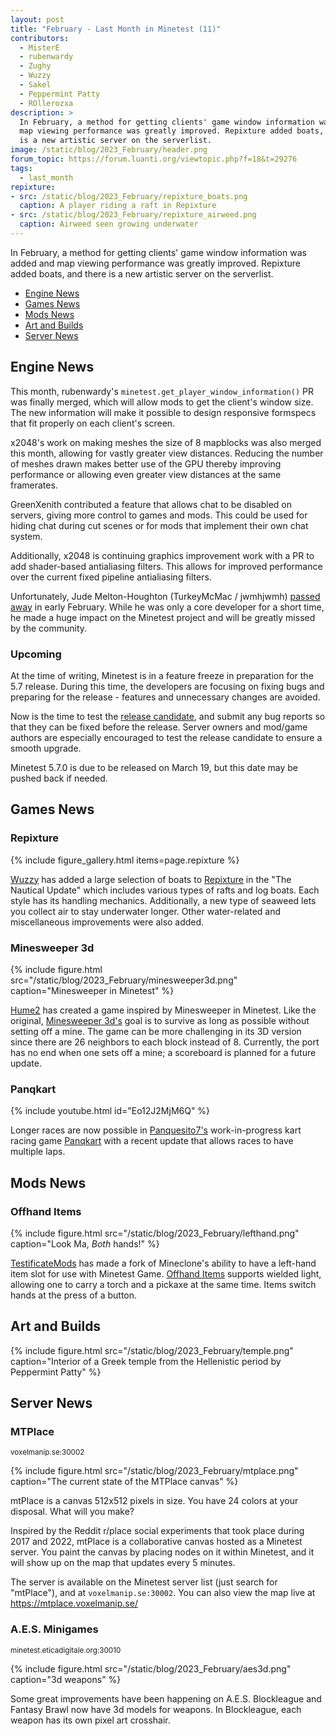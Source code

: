 ```yaml
---
layout: post
title: "February - Last Month in Minetest (11)"
contributors:
  - MisterE
  - rubenwardy
  - Zughy
  - Wuzzy
  - Sakel
  - Peppermint Patty
  - ROllerozxa
description: >
  In February, a method for getting clients' game window information was added and
  map viewing performance was greatly improved. Repixture added boats, and there
  is a new artistic server on the serverlist.
image: /static/blog/2023_February/header.png
forum_topic: https://forum.luanti.org/viewtopic.php?f=18&t=29276
tags:
  - last_month
repixture:
- src: /static/blog/2023_February/repixture_boats.png
  caption: A player riding a raft in Repixture
- src: /static/blog/2023_February/repixture_airweed.png
  caption: Airweed seen growing underwater
---
```


In February, a method for getting clients' game window information was added and
map viewing performance was greatly improved. Repixture added boats, and there is a new
artistic server on the serverlist.

<!-- more -->

- [Engine News](#engine-news)
- [Games News](#games-news)
- [Mods News](#mods-news)
- [Art and Builds](#art-and-builds)
- [Server News](#server-news)


## Engine News

This month, rubenwardy's `minetest.get_player_window_information()` PR was
finally merged, which will allow mods to get the client's window size. The new
information will make it possible to design responsive formspecs that fit
properly on each client's screen.

x2048's work on making meshes the size of 8 mapblocks was also merged this
month, allowing for vastly greater view distances. Reducing the number of meshes
drawn makes better use of the GPU thereby improving performance or allowing even
greater view distances at the same framerates.

GreenXenith contributed a feature that allows chat to be disabled on servers,
giving more control to games and mods. This could be used for hiding chat during
cut scenes or for mods that implement their own chat system.

Additionally, x2048 is continuing graphics improvement work with a PR to add
shader-based antialiasing filters. This allows for improved performance over the
current fixed pipeline antialiasing filters.

Unfortunately, Jude Melton-Houghton (TurkeyMcMac / jwmhjwmh)
[passed away](https://forum.luanti.org/viewtopic.php?f=18&t=29161) in early
February. While he was only a core developer for a short time, he made a huge
impact on the Minetest project and will be greatly missed by the community.

### Upcoming

At the time of writing, Minetest is in a feature freeze in preparation for the
5.7 release. During this time, the developers are focusing on fixing bugs and
preparing for the release - features and unnecessary changes are avoided.

Now is the time to test the
[release candidate](https://forum.luanti.org/viewtopic.php?f=18&t=29249),
and submit any bug reports so that they can be fixed before the release.
Server owners and mod/game authors are especially encouraged to test the
release candidate to ensure a smooth upgrade.

Minetest 5.7.0 is due to be released on March 19, but this date may be pushed
back if needed.


## Games News

### Repixture

{% include figure_gallery.html items=page.repixture %}

[Wuzzy](https://content.luanti.org/users/Wuzzy/) has added a
large selection of boats to
[Repixture](https://content.luanti.org/packages/Wuzzy/repixture/) in the
"The Nautical Update" which includes various types of rafts and log boats. Each
style has its handling mechanics. Additionally, a new type of seaweed lets you
collect air to stay underwater longer. Other water-related and miscellaneous
improvements were also added.

### Minesweeper 3d

{% include figure.html src="/static/blog/2023_February/minesweeper3d.png"
    caption="Minesweeper in Minetest" %}

[Hume2](https://content.luanti.org/users/Hume2/) has created a game inspired
by Minesweeper in Minetest. Like the original,
[Minesweeper 3d's](https://content.luanti.org/packages/Hume2/minesweeper_3d/)
goal is to survive as long as possible without setting off a mine. The game can
be more challenging in its 3D version since there are 26 neighbors to each block
instead of 8. Currently, the port has no end when one sets off a mine; a
scoreboard is planned for a future update.

### Panqkart

{% include youtube.html id="Eo12J2MjM6Q" %}

Longer races are now possible in [Panquesito7's](https://content.luanti.org/users/Panquesito7/) work-in-progress kart racing game
[Panqkart](https://content.luanti.org/packages/Panquesito7/panqkart/) with a recent update that allows races to have multiple laps.

## Mods News

### Offhand Items

{% include figure.html src="/static/blog/2023_February/lefthand.png"
    caption="Look Ma, *Both* hands!" %}

[TestificateMods](https://content.luanti.org/users/TestificateMods/) has made
a fork of Mineclone's ability to have a left-hand item slot for use with
Minetest Game. [Offhand Items](https://content.luanti.org/packages/TestificateMods/offhand/)
supports wielded light, allowing one to carry a torch and a pickaxe at the same
time. Items switch hands at the press of a button.

## Art and Builds

{% include figure.html src="/static/blog/2023_February/temple.png"
    caption="Interior of a Greek temple from the Hellenistic period by Peppermint Patty" %}

## Server News

### MTPlace
<sub>voxelmanip.se:30002</sub>

{% include figure.html src="/static/blog/2023_February/mtplace.png"
    caption="The current state of the MTPlace canvas" %}

mtPlace is a canvas 512x512 pixels in size. You have 24 colors at your disposal.
What will you make?

Inspired by the Reddit r/place social experiments that took place during 2017
and 2022, mtPlace is a collaborative canvas hosted as a Minetest server. You
paint the canvas by placing nodes on it within Minetest, and it will show up on
the map that updates every 5 minutes.

The server is available on the Minetest server list (just search for "mtPlace"),
and at `voxelmanip.se:30002`.
You can also view the map live at <https://mtplace.voxelmanip.se/>

### A.E.S. Minigames
<sub>minetest.eticadigitale.org:30010</sub>

{% include figure.html src="/static/blog/2023_February/aes3d.png"
    caption="3d weapons" %}

Some great improvements have been happening on A.E.S.
Blockleague and Fantasy Brawl now have 3d models for weapons. In Blockleague,
each weapon has its own pixel art crosshair.
